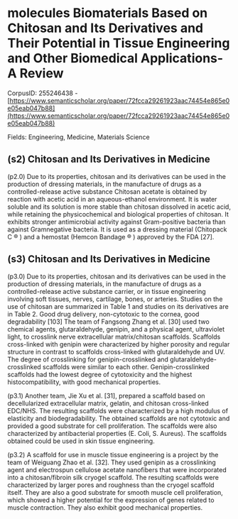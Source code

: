# molecules Biomaterials Based on Chitosan and Its Derivatives and Their Potential in Tissue Engineering and Other Biomedical Applications-A Review

CorpusID: 255246438 - [https://www.semanticscholar.org/paper/72fcca29261923aac74454e865e0e05eab047b88](https://www.semanticscholar.org/paper/72fcca29261923aac74454e865e0e05eab047b88)

Fields: Engineering, Medicine, Materials Science

## (s2) Chitosan and Its Derivatives in Medicine
(p2.0) Due to its properties, chitosan and its derivatives can be used in the production of dressing materials, in the manufacture of drugs as a controlled-release active substance Chitosan acetate is obtained by reaction with acetic acid in an aqueous-ethanol environment. It is water soluble and its solution is more stable than chitosan dissolved in acetic acid, while retaining the physicochemical and biological properties of chitosan. It exhibits stronger antimicrobial activity against Gram-positive bacteria than against Gramnegative bacteria. It is used as a dressing material (Chitopack C ® ) and a hemostat (Hemcon Bandage ® ) approved by the FDA [27].
## (s3) Chitosan and Its Derivatives in Medicine
(p3.0) Due to its properties, chitosan and its derivatives can be used in the production of dressing materials, in the manufacture of drugs as a controlled-release active substance carrier, or in tissue engineering involving soft tissues, nerves, cartilage, bones, or arteries. Studies on the use of chitosan are summarized in Table 1 and studies on its derivatives are in Table 2.    Good drug delivery, non-cytotoxic to the cornea, good degradability [103] The team of Fangsong Zhang et al. [30] used two chemical agents, glutaraldehyde, genipin, and a physical agent, ultraviolet light, to crosslink nerve extracellular matrix/chitosan scaffolds. Scaffolds cross-linked with genipin were characterized by higher porosity and regular structure in contrast to scaffolds cross-linked with glutaraldehyde and UV. The degree of crosslinking for genipin-crosslinked and glutaraldehyde-crosslinked scaffolds were similar to each other. Genipin-crosslinked scaffolds had the lowest degree of cytotoxicity and the highest histocompatibility, with good mechanical properties.

(p3.1) Another team, Jie Xu et al. [31], prepared a scaffold based on decellularized extracellular matrix, gelatin, and chitosan cross-linked EDC/NHS. The resulting scaffolds were characterized by a high modulus of elasticity and biodegradability. The obtained scaffolds are not cytotoxic and provided a good substrate for cell proliferation. The scaffolds were also characterized by antibacterial properties (E. Coli, S. Aureus). The scaffolds obtained could be used in skin tissue engineering.

(p3.2) A scaffold for use in muscle tissue engineering is a project by the team of Weiguang Zhao et al. [32]. They used genipin as a crosslinking agent and electrospun cellulose acetate nanofibers that were incorporated into a chitosan/fibroin silk cryogel scaffold. The resulting scaffolds were characterized by larger pores and roughness than the cryogel scaffold itself. They are also a good substrate for smooth muscle cell proliferation, which showed a higher potential for the expression of genes related to muscle contraction. They also exhibit good mechanical properties.
